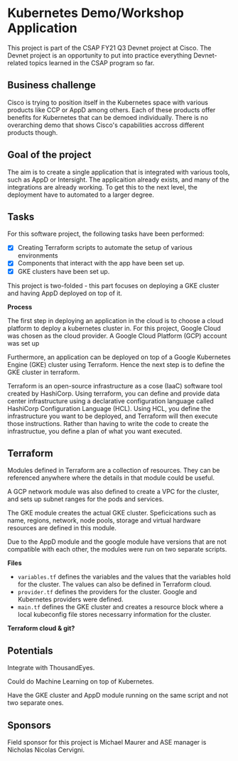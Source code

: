 # Kubernetes Demo/Workshop Application

This project is part of the CSAP FY21 Q3 Devnet project at Cisco. The Devnet project is an opportunity to put into practice everything Devnet-related topics learned in the CSAP program so far. 

## Business challenge

Cisco is trying to position itself in the Kubernetes space with various products like CCP or AppD among others. Each of these products offer benefits for Kubernetes that can be demoed individually. There is no overarching demo that shows Cisco's capabilities accross different products though. 


## Goal of the project

The aim is to create a single application that is integrated with various tools, such as AppD or Intersight. The applicaition already exists, and many of the integrations are already working. To get this to the next level, the deployment have to automated to a larger degree. 


## Tasks

For this software project, the following tasks have been performed:

- [x] Creating Terraform scripts to automate the setup of various environments
- [x] Components that interact with the app have been set up. 
- [x] GKE clusters have been set up. 

This project is two-folded - this part focuses on deploying a GKE cluster and having AppD deployed on top of it.


**Process**

The first step in deploying an application in the cloud is to choose a cloud platform to deploy a kubernetes cluster in. For this project, Google Cloud was chosen as the cloud provider. A Google Cloud Platform (GCP) account was set up

Furthermore, an application can be deployed on top of a Google Kubernetes Engine (GKE) cluster using Terraform. Hence the next step is to define the GKE cluster in terraform.

Terraform is an open-source infrastructure as a cose (IaaC) software tool created by HashiCorp. Using terraform, you can define and provide data center infrastructure using a declarative configuration language called HashiCorp Configuration Language (HCL). Using HCL, you define the infrastructure you want to be deployed, and Terraform will then execute those instructions. Rather than having to write the code to create the infrastructue, you define a plan of what you want executed. 

## Terraform

Modules defined in Terraform are a collection of resources. They can be referenced anywhere where the details in that module could be useful. 

A GCP network module was also defined to create a VPC for the cluster, and sets up subnet ranges for the pods and services. 

The GKE module creates the actual GKE cluster. Speficications such as name, regions, network, node pools, storage and virtual hardware resources are defined in this module.   

Due to the AppD module and the google module have versions that are not compatible with each other, the modules were run on two separate scripts.


**Files**

- `variables.tf` defines the variables and the values that the variables hold for the cluster. The values can also be defined in Terraform cloud. 
- `provider.tf` defines the providers for the cluster. Google and Kubernetes providers were defined. 
- `main.tf` defines the GKE cluster and creates a resource block where a local kubeconfig file stores necessarry information for the cluster. 






**Terraform cloud & git?**


## Potentials

Integrate with ThousandEyes.

Could do Machine Learning on top of Kubernetes. 

Have the GKE cluster and AppD module running on the same script and not two separate ones. 

## Sponsors

Field sponsor for this project is Michael Maurer and ASE manager is Nicholas Nicolas Cervigni. 




